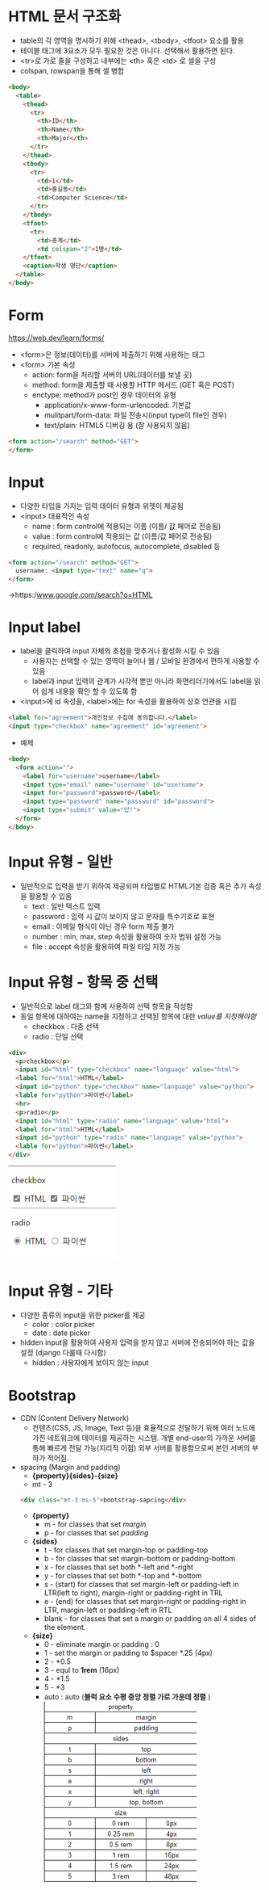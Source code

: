 # HTML 문서 구조화
* table의 각 영역을 명시하기 위해 \<thead>, \<tbody>, \<tfoot> 요소를 활용
* 테이블 태그에 3요소가 모두 필요한 것은 아니다. 선택해서 활용하면 된다.
* \<tr>로 가로 줄을 구성하고 내부에는 \<th> 혹은 \<td> 로 셀을 구성
* colspan, rowspan을 통해 셀 병합

```HTML
<body>
  <table>
    <thead>
      <tr>
        <th>ID</th>
        <th>Name</th>
        <th>Major</th>
      </tr>
    </thead>
    <tbody>
      <tr>
        <td>1</td>
        <td>홍길동</td>
        <td>Computer Science</td>
      </tr>
    </tbody>
    <tfoot>
      <tr>
        <td>총계</td>
        <td colspan="2">1명</td>
    </tfoot>
    <caption>학생 명단</caption>
  </table>
</body>
```

# Form 
https://web.dev/learn/forms/
* \<form>은 정보(데이터)를 서버에 제출하기 위해 사용하는 태그
* \<form> 기본 속성
	* action: form을 처리할 서버의 URL(데이터를 보낼 곳)
	* method: form을 제출할 때 사용할 HTTP 메서드 (GET 혹은 POST)
	* enctype: method가 post인 경우 데이터의 유형
		* application/x-www-form-urlencoded: 기본값
		* mulitpart/form-data: 파일 전송시(input type이 file인 경우)
		* text/plain: HTML5 디버깅 용 (잘 사용되지 않음)

```HTML
<form action="/search" method="GET">
</form>
```

# Input
* 다양한 타입을 가지는 입력 데이터 유형과 위젯이 제공됨
* \<input> 대표적인 속성
	* name : form control에 적용되는 이름 (이름/ 값 페어로 전송됨)
	* value : form control에 적용되는 값 (이름/값 페어로 전송됨)
	* required, readonly, autofocus, autocomplete, disabled 등
```HTML
<form action="/search" method="GET">
  username: <input type="text" name="q">
</form>
```
→https:/www.google.com/search?q=HTML

# Input label
* label을 클릭하여 input 자체의 초점을 맞추거나 활성화 시킬 수 있음
	* 사용자는 선택할 수 있는 영역이 늘어나 웹 / 모바일 환경에서 편하게 사용할 수 있음
	* label과 input 입력의 관계가 시각적 뿐만 아니라 화면리더기에서도 label을 읽어 쉽게 내용을 확인 할 수 있도록 함
* \<input>에 id 속성을, \<label>에는 for 속성을 활용하여 상호 연관을 시킴
```HTML
<label for="agreement">개인정보 수집에 동의합니다.</label>
<input type="checkbox" name="agreement" id="agreement">
```
* 예제
```HTML
<body>
  <form action="">
    <label for="username">username</label>
    <input type="email" name="username" id="username">
    <input for="password">password</label>
    <input type="password" name="password" id="password">
    <input type="submit" value="얍!">
  </form>
</bdoy>
```

# Input 유형 - 일반
* 일반적으로 입력을 받기 위하여 제공되며 타입별로 HTML기본 검증 혹은 추가 속성을 활용할 수 있음
	* text : 일반 텍스트 입력
	* password : 입력 시 값이 보이지 않고 문자를 특수기호로 표현
	* email : 이메일 형식이 아닌 경우 form 제출 불가
	* number : min, max, step 속성을 활용하여 숫자 범위 설정 가능
	* file : accept 속성을 활용하여 파일 타입 지정 가능

# Input 유형 - 항목 중 선택
* 일반적으로 label 태그와 함께 사용하여 선택 항목을 작성함
* 동일 항목에 대하여는 name을 지정하고 선택된 항목에 대한 *value를 지정해야함*
	* checkbox : 다중 선택
	* radio : 단일 선택

```HTML
<div>
  <p>checkbox</p>
  <input id="html" type="checkbox" name="language" value="html">
  <label for="html">HTML</label>
  <input id="python" type="checkbox" name="language" value="python">
  <lable for="python">파이썬</label>
  <hr>
  <p>radio</p>
  <input id="html" type="radio" name="language" value="html">
  <label for="html">HTML</label>
  <input id="python" type="radio" name="language" value="python">
  <lable for="python">파이썬</label>
</div>
```
![스크린샷](./%EC%8A%A4%ED%81%AC%EB%A6%B0%EC%83%B7/%ED%99%94%EB%A9%B4%20%EC%BA%A1%EC%B2%98%202022-09-05%20102939.png)
# Input 유형 - 기타
* 다양한 종류의 input을 위한 picker를 제공
	* color : color picker
	* date : date picker
* hidden input을 활용하여 사용자 입력을 받지 않고 서버에 전송되어야 하는 값을 설정 (django 다룰때 다시함)
	* hidden : 사용자에게 보이지 않는 input

# Bootstrap
* CDN (Content Delivery Network)
	* 컨텐츠(CSS, JS, Image, Text 등)을 효율적으로 전달하기 위해 여러 노드에 가진 네트워크에 데이터를 제공하는 시스템. 개별 end-user의 가까운 서버를 통해 빠르게 전달 가능(지리적 이점) 외부 서버를 활용함으로써 본인 서버의 부하가 적어짐.
* spacing (Margin and padding)
	* **{property}{sides}-{size}**
	* mt - 3
	```html
	<div class="mt-3 ms-5">bootstrap-sapcing</div>
	```
	* **{property}**
		* m - for classes that set *margin*
		* p - for classes that set *padding* 
	* **{sides}**
		* t - for classes that set margin-top or padding-top
		* b - for classes that set margin-bottom or padding-bottom
		* x - for classes that set both \*-left and \*-right
		* y - for classes that set both \*-top and \*-bottom
		* s - (start) for classes that set margin-left or padding-left in LTR(left to right), margin-right or padding-right in TRL
		* e - (end) for classes that set margin-right or padding-right in LTR, margin-left or padding-left in RTL
		* blank - for classes that set a margin or padding on all 4 sides of the element.
	* **{size}**
		* 0 - eliminate margin or padding : 0
		* 1 - set the margin or padding to $spacer \*.25 (4px)
		* 2 - \*0.5
		* 3 - equl to **1rem** (16px)
		* 4 - \*1.5
		* 5 - \*3
		* auto : auto (**블럭 요소 수평 중앙 정렬 가로 가운데 정렬** )<br>
![스크린샷](./%EC%8A%A4%ED%81%AC%EB%A6%B0%EC%83%B7/%ED%99%94%EB%A9%B4%20%EC%BA%A1%EC%B2%98%202022-09-05%20110441.png)
